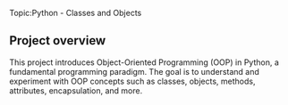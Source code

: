 
Topic:Python - Classes and Objects

## Project overview
This project introduces Object-Oriented Programming (OOP) in Python, a fundamental programming paradigm. The goal is to understand and experiment with OOP concepts such as classes, objects, methods, attributes, encapsulation, and more.
